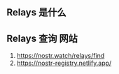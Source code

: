 ## Relays 是什么

## Relays 查询 网站

1. https://nostr.watch/relays/find
2. https://nostr-registry.netlify.app/
